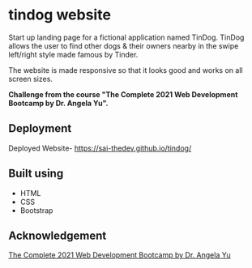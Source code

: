  # tindog website

Start up landing page for a fictional application named TinDog. TinDog allows the user to find other dogs & their owners nearby in the swipe left/right style made famous by Tinder.

The website is made responsive so that it looks good and works on all screen sizes. 


**Challenge from the course "The Complete 2021 Web Development Bootcamp by Dr. Angela Yu".**

## Deployment
Deployed Website- https://sai-thedev.github.io/tindog/

## Built using
* HTML
* CSS
* Bootstrap


## Acknowledgement
[The Complete 2021 Web Development Bootcamp by Dr. Angela Yu](https://www.udemy.com/course/the-complete-web-development-bootcamp/)
